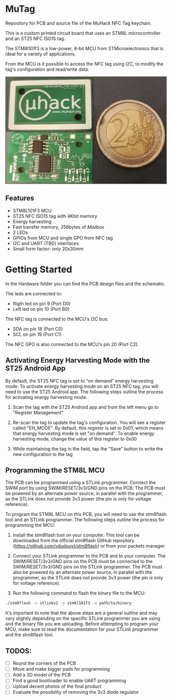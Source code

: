 # MuTag
Repository for PCB and source file of the MuHack NFC Tag keychain.

This is a custom printed circuit board that uses an STM8L microcontroller and an ST25 NFC ISO15 tag. 

The STM8l101f3 is a low-power, 8-bit MCU from STMicroelectronics that is ideal for a variety of applications. 

From the MCU is it possible to access the NFC tag using I2C, to modify the tag's configuration and read/write data.

![Alt text](images/collage.png?raw=true "MuTag")

## Features
- STM8L101F3 MCU
- ST25 NFC ISO15 tag with 4Kbit memory
- Energy harvesting
- Fast transfer memory, 256bytes of _Mailbox_
- 2 LEDs
- GPIOs from MCU and single GPO from NFC tag
- I2C and UART (TBD) interfaces 
- Small form factor: only 20x30mm

# Getting Started

In the Hardware folder you can find the PCB design files and the schematic. 

The leds are connected to:
 - Rigth led on pin 9 (Port D0)
 - Left led on pin 10 (Port B0)

The NFC tag is connected to the MCU's I2C bus:
 - SDA on pin 18 (Port C0)
 - SCL on pin 19 (Port C1)

The NFC GPO is also connected to the MCU's pin 20 (Port C2).

## Activating Energy Harvesting Mode with the ST25 Android App

By default, the ST25 NFC tag is set to "on demand" energy harvesting mode.
To activate energy harvesting mode on an ST25 NFC tag, you will need to use the ST25 Android app. The following steps outline the process for activating energy harvesting mode:

1. Scan the tag with the ST25 Android app and from the left menu go to "Register Management"

2. Re-scan the tag to update the tag's configuration. You will see a register called "EH_MODE". By default, this register is set to 0x01, which means that energy harvesting mode is set "on demand". To enable energy harvesting mode, change the value of this register to 0x00

3. While maintaining the tag in the field, tap the "Save" button to write the new configuration to the tag

## Programming the STM8L MCU
The PCB can be programmed using a STLink programmer. Connect the SWIM port by using SWIM/RESET/3v3/GND pins on the PCB. 
The PCB must be powered by an alternate power source, in parallel with the programmer, as the STLink does not provide 3v3 power (the pin is only for voltage reference).

To program the STM8L MCU on this PCB, you will need to use the stm8flash tool and an STLink programmer. The following steps outline the process for programming the MCU:

1. Install the stm8flash tool on your computer. This tool can be downloaded from the official stm8flash GitHub repository (https://github.com/vdudouyt/stm8flash) or from your packets manager.

2. Connect your STLink programmer to the PCB and to your computer. The SWIM/RESET/3v3/GND pins on the PCB must be connected to the SWIM/RESET/3v3/GND pins on the STLink programmer. The PCB must also be powered by an alternate power source, in parallel with the programmer, as the STLink does not provide 3v3 power (the pin is only for voltage reference).

3. Run the following command to flash the binary file to the MCU:

```bash
./stm8flash -c stlinkv2 -p stm8l101f3 -w path/to/binary
```

It's important to note that the above steps are a general outline and may vary slightly depending on the specific STLink programmer you are using and the binary file you are uploading. Before attempting to program your MCU, make sure to read the documentation for your STLink programmer and the stm8flash tool.

## TODOS:
- [ ] Round the corners of the PCB
- [ ] Move and make bigger pads for programming
- [ ] Add a 3D model of the PCB
- [ ] Find a good bootloader to enable UART programming
- [ ] Upload decent photos of the final product
- [ ] Evaluate the possibility of removing the 3v3 diode regulator
